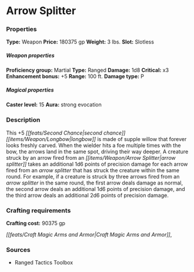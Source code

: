 ﻿---
Title: "Arrow Splitter"
Type: "Weapon"
Price: "180375 gp"
Weight: "3 lbs."
Slot: "Slotless"
Proficiency group: "Martial"
Weapon properties Type: "Ranged"
Damage: "1d8"
Critical: "x3"
Enhancement bonus: "+5"
Range: "100 ft."
Damage type: "P"
Caster level: "15"
Aura: "strong evocation"
Description: |
  "This _+5 second chance_ _longbow_ is made of supple willow that forever looks freshly carved. When the wielder hits a foe multiple times with the bow, the arrows land in the same spot, driving their way deeper. A creature struck by an arrow fired from an _arrow splitter_ takes an additional 1d6 points of precision damage for each arrow fired from an _arrow splitter_ that has struck the creature within the same round. For example, if a creature is struck by three arrows fired from an _arrow splitter_ in the same round, the first arrow deals damage as normal, the second arrow deals an additional 1d6 points of precision damage, and the third arrow deals an additional 2d6 points of precision damage."
Crafting cost: "90375 gp"
Sources: "['Ranged Tactics Toolbox']"
---

# Arrow Splitter

### Properties

**Type:** Weapon **Price:** 180375 gp **Weight:** 3 lbs. **Slot:** Slotless

##### Weapon properties

**Proficiency group:** Martial **Type:** Ranged **Damage:** 1d8 **Critical:** x3 **Enhancement bonus:** +5 **Range:** 100 ft. **Damage type:** P

##### Magical properties

**Caster level:** 15 **Aura:** strong evocation

### Description

This +5 _[[feats/Second Chance|second chance]]_ _[[items/Weapon/Longbow|longbow]]_ is made of supple willow that forever looks freshly carved. When the wielder hits a foe multiple times with the bow, the arrows land in the same spot, driving their way deeper. A creature struck by an arrow fired from an _[[items/Weapon/Arrow Splitter|arrow splitter]]_ takes an additional 1d6 points of precision damage for each arrow fired from an _arrow splitter_ that has struck the creature within the same round. For example, if a creature is struck by three arrows fired from an _arrow splitter_ in the same round, the first arrow deals damage as normal, the second arrow deals an additional 1d6 points of precision damage, and the third arrow deals an additional 2d6 points of precision damage.

### Crafting requirements

**Crafting cost:** 90375 gp

_[[feats/Craft Magic Arms and Armor|Craft Magic Arms and Armor]]_,

### Sources

* Ranged Tactics Toolbox